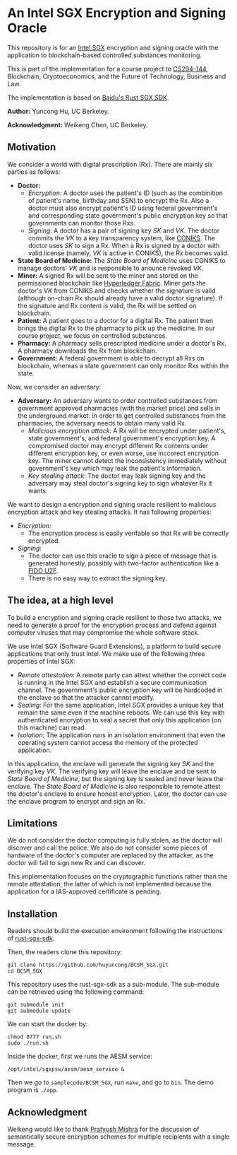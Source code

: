 # An Intel SGX Encryption and Signing Oracle

This repository is for an [Intel SGX](https://software.intel.com/en-us/sgx) encryption and signing oracle with the application to blockchain-based controlled substances monitoring.

This is part of the implementation for a course project to [CS294-144](https://berkeley-blockchain.github.io/cs294-144-s18/), Blockchain, Cryptoeconomics, and the Future of Technology, Business and Law. 

The implementation is based on [Baidu's Rust SGX SDK](https://github.com/baidu/rust-sgx-sdk).

**Author:** Yuncong Hu, UC Berkeley. 

**Acknowledgment:** Weikeng Chen, UC Berkeley.

## Motivation
We consider a world with digital prescription (Rx). There are mainly six parties as follows:
- **Doctor:** 
  - *Encryption:* A doctor uses the patient's ID (such as the combinition of patient's name, birthday and SSN) to encrypt the Rx. Also a doctor must also encrypt patient's ID using federal government's and corresponding state government's public encryption key so that governments can monitor those Rxs.
  - *Signing:* A doctor has a pair of signing key *SK* and *VK*. The doctor commits the *VK*	to a key transparency system, like [CONIKS](https://github.com/coniks-sys/coniks-go). The doctor uses *SK* to sign a Rx. When a Rx is signed by a doctor with valid license (namely, *VK* is active in CONIKS), the Rx becomes valid. 
- **State Board of Medicine:** The *State Board of Medicine* uses CONIKS to manage doctors' *VK* and is responsible to anounce revoked *VK*.
- **Miner:** A signed Rx will be sent to the miner and stored on the permissioned blockchain like [Hyperledger Fabric](https://www.hyperledger.org/projects/fabric). Miner gets the doctor's *VK* from CONIKS and checks whether the signature is valid (although on-chain Rx should already have a valid doctor signature). If the signature and Rx content is valid, the Rx will be settled on blockchain.
- **Patient:** A patient goes to a doctor for a digital Rx. The patient then brings the digital Rx to the pharmacy to pick up the medicine. In our course project, we focus on controlled substances.
- **Pharmacy:** A pharmacy sells prescripted medicine under a doctor's Rx. A pharmacy downloads the Rx from blockchain.  
- **Government:** A federal government is able to decrypt all Rxs on blockchain, whereas a state government can only monitor Rxs within the state.

Now, we consider an adversary:
- **Adversary:** An adversary wants to order controlled substances from government approved pharmacies (with the market price) and sells in the underground market. In order to get controlled substances from the pharmacies, the adversary needs to obtain many valid Rx. 
  - *Malicious encryption attack:* A Rx will be encrypted under patient's, state government's, and federal government's encryption key. A compromised doctor may encrypt different Rx contents under different encryption key, or even worse, use inccorect encryption key. The miner cannot detect the inconsistency immediately without government's key which may leak the patient's information.
  - *Key stealing attack:* The doctor may leak signing key and the adversary may steal doctor's signing key to sign whatever Rx it wants.

We want to design a encryption and signing oracle resilient to malicious encryption attack and key stealing attacks. It has following properties:
- *Encryption:*
  - The encryption process is easily verifable so that Rx will be correctly encrypted.
- *Signing:*
  - The doctor can use this oracle to sign a piece of message that is generated honestly, possibly with two-factor authentication like a [FIDO U2F](https://www.yubico.com/solutions/fido-u2f/).
  - There is no easy way to extract the signing key.

## The idea, at a high level

To build a encryption and signing oracle resilient to those two attacks, we need to generate a proof for the encryption process and defend against computer viruses that may compromise the whole software stack.

We use Intel SGX (Software Guard Extensions), a platform to build secure applications that only trust Intel. We make use of the following three properties of Intel SGX:
- *Remote attestation:* A remote party can attest whether the correct code is running in the Intel SGX and establish a secure communication channel. The government's public encryption key will be hardcoded in the enclave so that the attacker cannot modify.
- *Sealing:* For the same application, Intel SGX provides a unique key that remain the same even if the machine reboots. We can use this key with authenticated encryption to seal a secret that only this application (on this machine) can read.
- *Isolation:* The application runs in an isolation environment that even the operating system cannot access the memory of the protected application.

In this application, the enclave will generate the signing key *SK* and the verifying key *VK*. The verifying key will leave the enclave and be sent to *State Board of Medicine*, but the signing key is sealed and never leave the enclave. The *State Board of Medicine* is also responsible to remote attest the doctor's enclave to ensure honest encryption. Later, the doctor can use the enclave program to encrypt and sign an Rx.

## Limitations

We do not consider the doctor computing is fully stolen, as the doctor will discover and call the police. We also do not consider some pieces of hardware of the doctor's computer are replaced by the attacker, as the doctor will fail to sign new Rx and can discover.

This implementation focuses on the cryptographic functions rather than the remote attestation, the latter of which is not implemented because the application for a IAS-approved certificate is pending. 

## Installation
Readers should build the execution environment following the instructions of [rust-sgx-sdk](https://github.com/baidu/rust-sgx-sdk).

Then, the readers clone this repository:
```
git clone https://github.com/huyuncong/BCSM_SGX.git
cd BCSM_SGX
```

This repository uses the rust-sgx-sdk as a sub-module. The sub-module can be retrieved using the following command:
```
git submodule init
git submodule update
```

We can start the docker by:
```
chmod 0777 run.sh
sudo ./run.sh
```

Inside the docker, first we runs the AESM service:
```
/opt/intel/sgxpsw/aesm/aesm_service &
```

Then we go to `samplecode/BCSM_SGX`, run `make`, and go to `bin`. The demo program is `./app`.

## Acknowledgment

Weikeng would like to thank [Pratyush Mishra](http://people.eecs.berkeley.edu/~pratyushmishra/) for the discussion of semantically secure encryption schemes for multiple recipients with a single message. 
